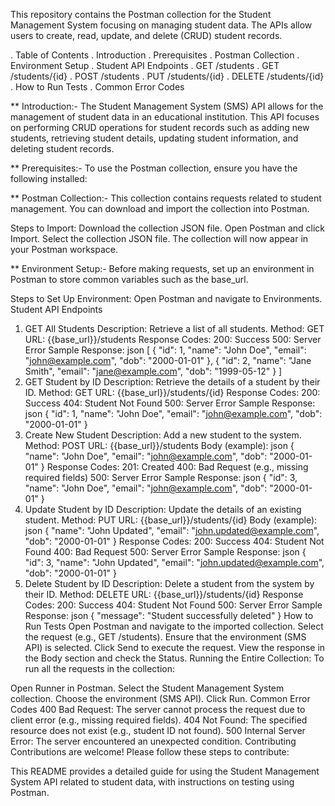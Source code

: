 This repository contains the Postman collection for the Student Management System focusing on managing student data. The APIs allow users to create, read, update, and delete (CRUD) student records.

. Table of Contents
. Introduction
. Prerequisites
. Postman Collection
. Environment Setup
. Student API Endpoints
  .  GET /students
  .  GET /students/{id}
  .  POST /students
  . PUT /students/{id}
  .  DELETE /students/{id}
. How to Run Tests
. Common Error Codes

** Introduction:-
The Student Management System (SMS) API allows for the management of student data in an educational institution. This API focuses on performing CRUD operations for student records such as adding new students, retrieving student details, updating student information, and deleting student records.

** Prerequisites:- 
To use the Postman collection, ensure you have the following installed:

** Postman Collection:- 
This collection contains requests related to student management. You can download and import the collection into Postman.

Steps to Import:
Download the collection JSON file.
Open Postman and click Import.
Select the collection JSON file.
The collection will now appear in your Postman workspace.

** Environment Setup:- 
Before making requests, set up an environment in Postman to store common variables such as the base_url.

Steps to Set Up Environment:
Open Postman and navigate to Environments.
Student API Endpoints
1. GET All Students
Description: Retrieve a list of all students.
Method: GET
URL: {{base_url}}/students
Response Codes:
200: Success
500: Server Error
Sample Response:
json
[
  {
    "id": 1,
    "name": "John Doe",
    "email": "john@example.com",
    "dob": "2000-01-01"
  },
  {
    "id": 2,
    "name": "Jane Smith",
    "email": "jane@example.com",
    "dob": "1999-05-12"
  }
]
2. GET Student by ID
Description: Retrieve the details of a student by their ID.
Method: GET
URL: {{base_url}}/students/{id}
Response Codes:
200: Success
404: Student Not Found
500: Server Error
Sample Response:
json
{
  "id": 1,
  "name": "John Doe",
  "email": "john@example.com",
  "dob": "2000-01-01"
}
3. Create New Student
Description: Add a new student to the system.
Method: POST
URL: {{base_url}}/students
Body (example):
json
{
  "name": "John Doe",
  "email": "john@example.com",
  "dob": "2000-01-01"
}
Response Codes:
201: Created
400: Bad Request (e.g., missing required fields)
500: Server Error
Sample Response:
json
{
  "id": 3,
  "name": "John Doe",
  "email": "john@example.com",
  "dob": "2000-01-01"
}
4. Update Student by ID
Description: Update the details of an existing student.
Method: PUT
URL: {{base_url}}/students/{id}
Body (example):
json
{
  "name": "John Updated",
  "email": "john.updated@example.com",
  "dob": "2000-01-01"
}
Response Codes:
200: Success
404: Student Not Found
400: Bad Request
500: Server Error
Sample Response:
json
{
  "id": 3,
  "name": "John Updated",
  "email": "john.updated@example.com",
  "dob": "2000-01-01"
}
5. Delete Student by ID
Description: Delete a student from the system by their ID.
Method: DELETE
URL: {{base_url}}/students/{id}
Response Codes:
200: Success
404: Student Not Found
500: Server Error
Sample Response:
json
{
  "message": "Student successfully deleted"
}
How to Run Tests
Open Postman and navigate to the imported collection.
Select the request (e.g., GET /students).
Ensure that the environment (SMS API) is selected.
Click Send to execute the request.
View the response in the Body section and check the Status.
Running the Entire Collection:
To run all the requests in the collection:

Open Runner in Postman.
Select the Student Management System collection.
Choose the environment (SMS API).
Click Run.
Common Error Codes
400 Bad Request: The server cannot process the request due to client error (e.g., missing required fields).
404 Not Found: The specified resource does not exist (e.g., student ID not found).
500 Internal Server Error: The server encountered an unexpected condition.
Contributing
Contributions are welcome! Please follow these steps to contribute:

This README provides a detailed guide for using the Student Management System API related to student data, with instructions on testing using Postman.
